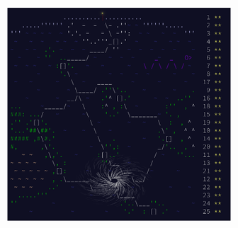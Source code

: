 ![ayayayaya](https://github.com/quantum-booty/advent-of-code-2020/blob/master/Advent_of_code_2020.png)
